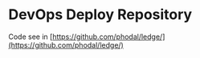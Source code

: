 # DevOps Deploy Repository

Code see in [https://github.com/phodal/ledge/](https://github.com/phodal/ledge/)

